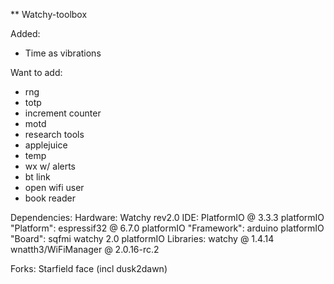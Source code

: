 ** Watchy-toolbox


Added:
- Time as vibrations

Want to add:
- rng
- totp
- increment counter
- motd
- research tools
- applejuice
- temp
- wx w/ alerts
- bt link
- open wifi user
- book reader

Dependencies:
Hardware: Watchy rev2.0
IDE: PlatformIO @ 3.3.3
platformIO "Platform": espressif32 @ 6.7.0
platformIO "Framework": arduino
platformIO "Board": sqfmi watchy 2.0
platformIO Libraries:
    watchy @ 1.4.14
    wnatth3/WiFiManager @ 2.0.16-rc.2

Forks:
Starfield face (incl dusk2dawn)